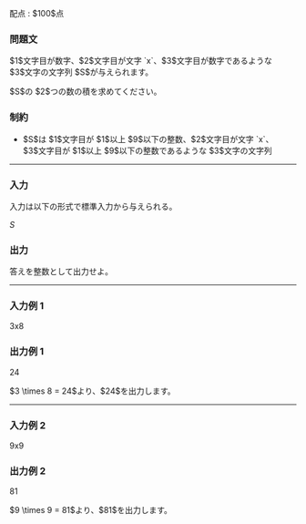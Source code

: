 
<div>

<span>

<span>

<p>
配点 : $100$点
</p>

<div>

<section>

### **問題文**

<p>
$1$文字目が数字、$2$文字目が文字 `x`、$3$文字目が数字であるような $3$文字の文字列 $S$が与えられます。
</p>

<p>
$S$の $2$つの数の積を求めてください。
</p>

</section>

</div>

<div>

<section>

### **制約**

<ul>

<li>
$S$は $1$文字目が $1$以上 $9$以下の整数、$2$文字目が文字 `x`、$3$文字目が $1$以上 $9$以下の整数であるような $3$文字の文字列
</li>

</ul>

</section>

</div>

---

<div>

<div>

<section>

### **入力**

<p>
入力は以下の形式で標準入力から与えられる。
</p>

<div>

$S$
</div>

</section>

</div>

<div>

<section>

### **出力**

<p>
答えを整数として出力せよ。
</p>

</section>

</div>

</div>

---

<div>

<section>

### **入力例 1**

<div>

3x8

</div>

</section>

</div>

<div>

<section>

### **出力例 1**

<div>

24

</div>

<p>
$3 \times 8 = 24$より、$24$を出力します。
</p>

</section>

</div>

---

<div>

<section>

### **入力例 2**

<div>

9x9

</div>

</section>

</div>

<div>

<section>

### **出力例 2**

<div>

81

</div>

<p>
$9 \times 9 = 81$より、$81$を出力します。
</p>

</section>

</div>

</span>

</span>

</div>
